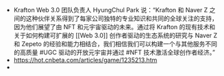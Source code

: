 - Krafton Web 3.0 团队负责人 HyungChul Park 说：“Krafton 和 Naver Z 之间的这种伙伴关系得到了每家公司独特的专业知识和共同的全球关注的支持，因为他们展望了由 NFT 和元宇宙驱动的未来。通过将 Krafton 的现有技术和关于如何构建可扩展的 [[Web 3.0]] 创作者驱动的生态系统的研究与 Naver Z 和 Zepeto 的经验和能力相结合，我们相信我们可以构建一个与其他服务不同的高质量 #UGC 驱动的开放元宇宙并通过 #NFT 技术激活全球创作者经济。”
- https://hot.cnbeta.com/articles/game/1235213.htm
-